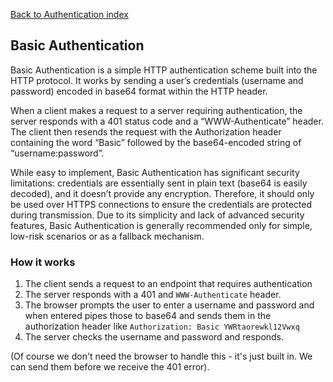 [Back to Authentication index](06-authentication.md)

## Basic Authentication

Basic Authentication is a simple HTTP authentication scheme built into the HTTP protocol. It works by sending a user’s credentials (username and password) encoded in base64 format within the HTTP header.

When a client makes a request to a server requiring authentication, the server responds with a 401 status code and a “WWW-Authenticate” header. The client then resends the request with the Authorization header containing the word “Basic” followed by the base64-encoded string of “username:password”.

While easy to implement, Basic Authentication has significant security limitations: credentials are essentially sent in plain text (base64 is easily decoded), and it doesn’t provide any encryption. Therefore, it should only be used over HTTPS connections to ensure the credentials are protected during transmission. Due to its simplicity and lack of advanced security features, Basic Authentication is generally recommended only for simple, low-risk scenarios or as a fallback mechanism.

### How it works

1. The client sends a request to an endpoint that requires authentication
2. The server responds with a 401 and `WWW-Authenticate` header.
3. The browser prompts the user to enter a username and password and when entered pipes those to base64 and sends them in the authorization header like `Authorization: Basic YWRtaorewkl12Vwxq`
4. The server checks the username and password and responds.

(Of course we don't need the browser to handle this - it's just built in. We can send them before we receive the 401 error).
